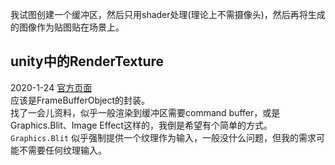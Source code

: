 我试图创建一个缓冲区，然后只用shader处理(理论上不需摄像头)，然后再将生成的图像作为贴图贴在场景上。  
## unity中的RenderTexture
2020-1-24 [官方页面](https://docs.unity3d.com/2020.1/Documentation/ScriptReference/RenderTexture.html)  
应该是FrameBufferObject的封装。  
找了一会儿资料，似乎一般渲染到缓冲区需要command buffer，或是Graphics.Blit、Image Effect这样的，我倒是希望有个简单的方式。  
`Graphics.Blit` 似乎强制提供一个纹理作为输入，一般没什么问题，但我的需求可能不需要任何纹理输入。  
